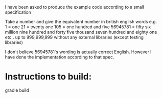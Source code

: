 I have been asked to produce the example code according to a small specification

  Take a number and give the equivalent number in british english words e.g.
  1 = one
  21 = twenty one
  105 = one hundred and five
  56945781 = fifty six million nine hundred and forty five thousand seven hundred and eighty one etc.. up to 999,999,999 without any external libraries (except testing libraries)

I don't believe 56945781's wording is actually correct English. However I have done the implementation 
according to that spec.

Instructions to build:
=====================

  gradle build
  
  
